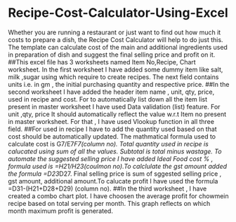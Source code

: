 # Recipe-Cost-Calculator-Using-Excel
Whether you are running a restaurant or just want to find out how much it costs to prepare a dish, the Recipe Cost Calculator will help to do just this. The template can calculate cost of the main and additional ingredients used in preparation of dish and suggest the final selling price and profit on it.
##This excel file has 3 worksheets named Item No,Recipe, Chart worksheet. In the first worksheet I have added some dummy item like salt, milk ,sugar using which require to create recipes. The next field contains units i.e. in gm , the initial purchasing quantity and respective price.
##In the second worksheet I have added the header item name , unit, qty, price, used in recipe and cost. For to automatically list down all the item list present in master worksheet I have used Data validation (list) feature. For unit ,qty, price It should automatically reflect the value w.r.t Item no present in master worksheet. For that , I have used Vlookup function in all three field.
##For used in recipe I have to add the quantity used based on that cost should be automatically updated. The mathmatical formula used to calculate cost is G7/E7*F7(column no). Total quantity used in recipe is calucated using sum of all the values. Subtotal is total minus wastage. To automate the suggested selling price I have added Ideal Food cost % , formula used is =H21/H23(coulmon no).To calclulate the gst amount added the formula =D23*D27. Final selling price is sum of sggested selling price , gst amount, additional amount.To calucate profit I have used the formula =D31-(H21+D28+D29) (column no).
##In the third worksheet , I have created a combo chart plot. I have choosen the average profit for chowmein recipe based on total serving per month. This graph reflects on which month maximum profit is generated. 

